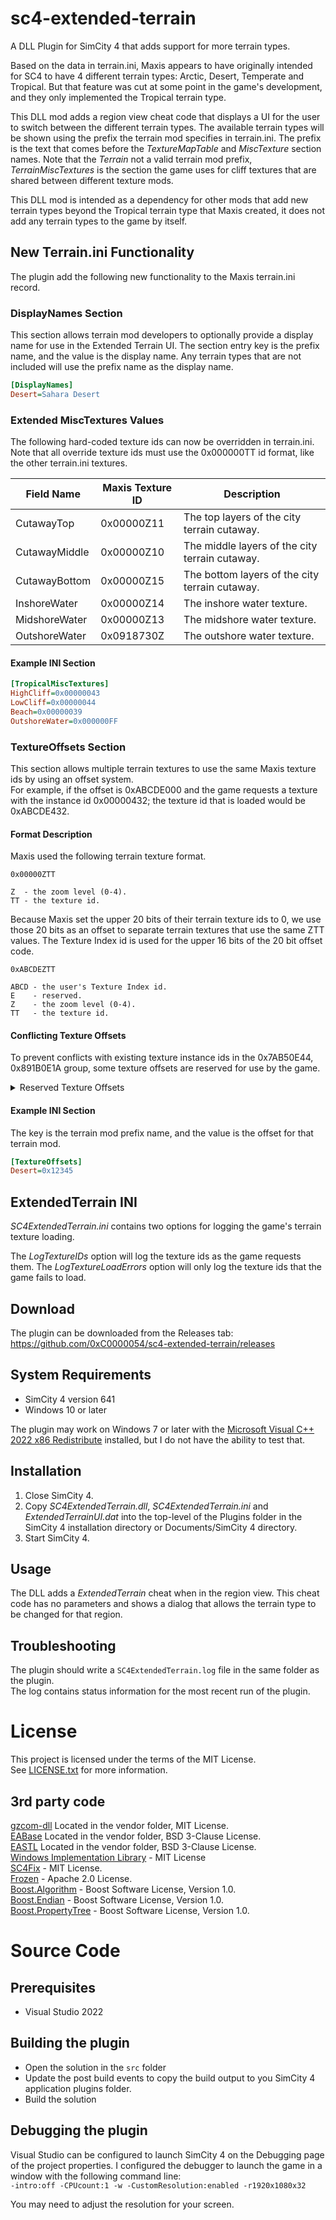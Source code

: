 # sc4-extended-terrain

A DLL Plugin for SimCity 4 that adds support for more terrain types.   

Based on the data in terrain.ini, Maxis appears to have originally intended for SC4 to have 4 different terrain types: Arctic, Desert, Temperate and Tropical.
But that feature was cut at some point in the game's development, and they only implemented the Tropical terrain type.

This DLL mod adds a region view cheat code that displays a UI for the user to switch between the different terrain types.
The available terrain types will be shown using the prefix the terrain mod specifies in terrain.ini.
The prefix is the text that comes before the _TextureMapTable_ and _MiscTexture_ section names.
Note that the _Terrain_ not a valid terrain mod prefix,  _TerrainMiscTextures_ is the section the game uses for cliff textures that
are shared between different texture mods.

This DLL mod is intended as a dependency for other mods that add new terrain types beyond the Tropical
terrain type that Maxis created, it does not add any terrain types to the game by itself.

## New Terrain.ini Functionality

The plugin add the following new functionality to the Maxis terrain.ini record.

### DisplayNames Section

This section allows terrain mod developers to optionally provide a display name for use in the Extended Terrain UI.
The section entry key is the prefix name, and the value is the display name.
Any terrain types that are not included will use the prefix name as the display name.

```ini
[DisplayNames]
Desert=Sahara Desert
```

### Extended MiscTextures Values

The following hard-coded texture ids can now be overridden in terrain.ini.
Note that all override texture ids must use the 0x000000TT id format, like the other terrain.ini textures.

| Field Name | Maxis Texture ID | Description |
|-----------|------------------|-------------|
| CutawayTop | 0x00000Z11 | The top layers of the city terrain cutaway. |
| CutawayMiddle | 0x00000Z10 | The middle layers of the city terrain cutaway. |
| CutawayBottom | 0x00000Z15 | The bottom layers of the city terrain cutaway. |
| InshoreWater | 0x00000Z14 | The inshore water texture. |
| MidshoreWater | 0x00000Z13 | The midshore water texture. |
| OutshoreWater | 0x0918730Z | The outshore water texture. |

#### Example INI Section

```ini
[TropicalMiscTextures]
HighCliff=0x00000043
LowCliff=0x00000044
Beach=0x00000039
OutshoreWater=0x000000FF
```

### TextureOffsets Section

This section allows multiple terrain textures to use the same Maxis texture ids by using an offset system.    
For example, if the offset is 0xABCDE000 and the game requests a texture with the instance id 0x00000432;
the texture id that is loaded would be 0xABCDE432.

#### Format Description

Maxis used the following terrain texture format.

```
0x00000ZTT

Z  - the zoom level (0-4).
TT - the texture id.
```
Because Maxis set the upper 20 bits of their terrain texture ids to 0, we use those 20 bits as an offset
to separate terrain textures that use the same ZTT values.
The Texture Index id is used for the upper 16 bits of the 20 bit offset code.

```
0xABCDEZTT

ABCD - the user's Texture Index id.
E    - reserved.
Z    - the zoom level (0-4).
TT   - the texture id.
```

#### Conflicting Texture Offsets

To prevent conflicts with existing texture instance ids in the 0x7AB50E44, 0x891B0E1A group, some texture offsets
are reserved for use by the game.

<details>
<summary>Reserved Texture Offsets</summary>

```
0x08F65    
0x09187    
0x095A8    
0x09909    
0x0999D    
0x0A051    
0x0A0B4    
0x28EB8    
0x28F7A    
0x292C4    
0x2A05B    
0x4A052    
0x695C0    
0x699CA    
0x69EFB    
0x69F00    
0x69F10    
0x69F40    
0x69F50    
0x69F80    
0x69F90    
0x69FA0    
0x69FB0    
0x6A05B    
0x6A6C9    
0x6A849    
0x88F7A    
0x8A050    
0xA9860    
0xAA050    
0xC9909    
0xC9EFB    
0xCA050    
0xCA131    
0xCA5CC    
0xE8EA9    
0xE8F79    
0xE92C4    
0xE95A8    
0xE9860    
0xE9A44    
0xEA05D   
```
</details>

#### Example INI Section

The key is the terrain mod prefix name, and the value is the offset for that terrain mod.

```ini
[TextureOffsets]
Desert=0x12345
```

## ExtendedTerrain INI

_SC4ExtendedTerrain.ini_ contains two options for logging the game's terrain texture loading.

The _LogTextureIDs_ option will log the texture ids as the game requests them.
The _LogTextureLoadErrors_ option will only log the texture ids that the game fails to load.

## Download

The plugin can be downloaded from the Releases tab: https://github.com/0xC0000054/sc4-extended-terrain/releases

## System Requirements

* SimCity 4 version 641
* Windows 10 or later

The plugin may work on Windows 7 or later with the [Microsoft Visual C++ 2022 x86 Redistribute](https://aka.ms/vs/17/release/vc_redist.x86.exe) installed, but I do not have the ability to test that.

## Installation

1. Close SimCity 4.
2. Copy _SC4ExtendedTerrain.dll_, _SC4ExtendedTerrain.ini_ and _ExtendedTerrainUI.dat_ into the top-level of the Plugins folder in the SimCity 4 installation directory or Documents/SimCity 4 directory.
3. Start SimCity 4.

## Usage

The DLL adds a _ExtendedTerrain_ cheat when in the region view. This cheat code has no parameters and shows a dialog that
allows the terrain type to be changed for that region.

## Troubleshooting

The plugin should write a `SC4ExtendedTerrain.log` file in the same folder as the plugin.    
The log contains status information for the most recent run of the plugin.

# License

This project is licensed under the terms of the MIT License.    
See [LICENSE.txt](LICENSE.txt) for more information.

## 3rd party code

[gzcom-dll](https://github.com/nsgomez/gzcom-dll/tree/master) Located in the vendor folder, MIT License.    
[EABase](https://github.com/electronicarts/EABase) Located in the vendor folder, BSD 3-Clause License.    
[EASTL](https://github.com/electronicarts/EASTL) Located in the vendor folder, BSD 3-Clause License.    
[Windows Implementation Library](https://github.com/microsoft/wil) - MIT License    
[SC4Fix](https://github.com/nsgomez/sc4fix) - MIT License.    
[Frozen](https://github.com/serge-sans-paille/frozen) - Apache 2.0 License.    
[Boost.Algorithm](https://www.boost.org/doc/libs/1_84_0/libs/algorithm/doc/html/index.html) - Boost Software License, Version 1.0.    
[Boost.Endian](https://www.boost.org/doc/libs/1_84_0/libs/endian/doc/html/endian.html) - Boost Software License, Version 1.0.    
[Boost.PropertyTree](https://www.boost.org/doc/libs/1_84_0/doc/html/property_tree.html) - Boost Software License, Version 1.0.

# Source Code

## Prerequisites

* Visual Studio 2022

## Building the plugin

* Open the solution in the `src` folder
* Update the post build events to copy the build output to you SimCity 4 application plugins folder.
* Build the solution

## Debugging the plugin

Visual Studio can be configured to launch SimCity 4 on the Debugging page of the project properties.
I configured the debugger to launch the game in a window with the following command line:    
`-intro:off -CPUcount:1 -w -CustomResolution:enabled -r1920x1080x32`

You may need to adjust the resolution for your screen.
